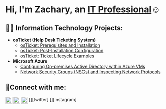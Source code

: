 <h1>Hi, I'm Zachary, an <a href="https://https://www.linkedin.com/in/zachary-smith-284a0133a/">IT Professional</a>☺</h1>

<h2>👨‍💻 Information Technology Projects:</h2>

- <b>osTicket (Help Desk Ticketing System)</b>
  - [osTicket: Prerequisites and Installation](https://github.com/Zachary-Smith99/osticket-prereqs)
  - [osTicket: Post-Installation Configuration](https://github.com/Zachary-Smith99/post-install-config)
  - [osTicket: Ticket Lifecycle Examples](https://github.com/Zachary-Smith99/ticket-lifecycle)
- <b>Microsoft Azure</b>
  - [Configuring On-premises Active Directory within Azure VMs](https://github.com/Zachary-Smith99/configure-ad)
  - [Network Security Groups (NSGs) and Inspecting Network Protocols](https://github.com/Zachary-Smith99/azure-network-protocols)

<h2>🤳Connect with me:</h2>

[<img align="left" alt="Josh | Twitter" width="22px" src="https://cdn.jsdelivr.net/npm/simple-icons@v3/icons/twitter.svg" />][twitter]
[<img align="left" alt="Josh | LinkedIn" width="22px" src="https://cdn.jsdelivr.net/npm/simple-icons@v3/icons/linkedin.svg" />][linkedin]
[<img align="left" alt="Josh | Instagram" width="22px" src="https://cdn.jsdelivr.net/npm/simple-icons@v3/icons/instagram.svg" />][instagram]

[linkedin]: https://https://www.linkedin.com/in/zachary-smith-284a0133a/
